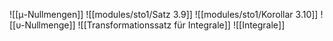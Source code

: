 ![[μ-Nullmengen]]
![[modules/sto1/Satz 3.9]]
![[modules/sto1/Korollar 3.10]]
![[υ-Nullmenge]]
![[Transformationssatz für Integrale]]
![[Integrale]]